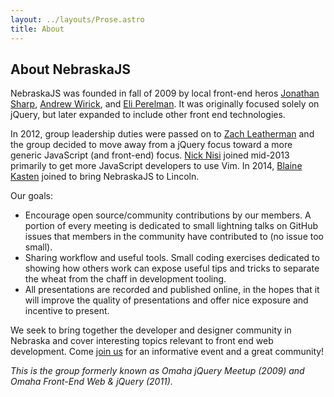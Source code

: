 ```yaml
---
layout: ../layouts/Prose.astro
title: About
---
```


## About NebraskaJS
NebraskaJS was founded in fall of 2009 by local front-end heros [Jonathan Sharp](https://twitter.com/jdsharp), [Andrew Wirick](https://twitter.com/amwirick), and [Eli Perelman](https://twitter.com/eliperelman). It was originally focused solely on jQuery, but later expanded to include other front end technologies.

In 2012, group leadership duties were passed on to [Zach Leatherman](https://twitter.com/zachleat) and
the group decided to move away from a jQuery focus toward a more generic JavaScript (and front-end) focus. [Nick Nisi](https://twitter.com/nicknisi) joined mid-2013 primarily to get more JavaScript developers to use Vim. In 2014, [Blaine Kasten](https://twitter.com/blainekasten) joined to bring NebraskaJS to Lincoln.

Our goals:
- Encourage open source/community contributions by our members. A portion of every meeting is dedicated to small lightning talks on GitHub issues that members in the community have contributed to (no issue too small).
- Sharing workflow and useful tools. Small coding exercises dedicated to showing how others work can expose useful tips and tricks to separate the wheat from the chaff in development tooling.
- All presentations are recorded and published online, in the hopes that it will improve the quality of presentations and offer nice exposure and incentive to present.

We seek to bring together the developer and designer community in Nebraska and cover interesting topics relevant
to front end web development. Come [join us](http://meetup.com/nebraskajs/) for an informative event and a great community!

_This is the group formerly known as Omaha jQuery Meetup (2009) and Omaha Front-End Web &amp; jQuery (2011)._
